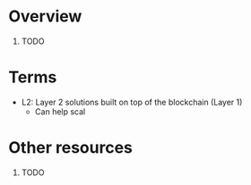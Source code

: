 # Overview
1. TODO

# Terms
- L2: Layer 2 solutions built on top of the blockchain (Layer 1)
    - Can help scal

# Other resources
1. TODO
